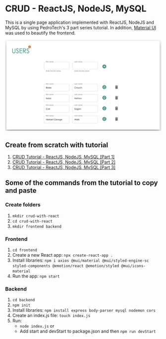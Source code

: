 # CRUD - ReactJS, NodeJS, MySQL
<p>This is a single page application implemented with ReactJS, NodeJS and MySQL by using PedroTech's 3 part series tutorial. In addition, <a href="https://mui.com/" targe="_blank">Material UI</a> was used to beautify the frontend.</p>
<p><img src="frontend.png"/></p>

## Create from scratch with tutorial
<ol>
<li><a href="https://www.youtube.com/watch?v=T8mqZZ0r-RA" target="_blank">CRUD Tutorial - ReactJS, NodeJS, MySQL [Part 1]</a></li>
<li><a href="https://www.youtube.com/watch?v=3YrOOia3-mo" target="_blank">CRUD Tutorial - ReactJS, NodeJS, MySQL [Part 2]</a></li>
<li><a href="https://www.youtube.com/watch?v=_S2GKnFpdtE" target="_blank">CRUD Tutorial - ReactJS, NodeJS, MySQL [Part 3]</a></li>
</ol>

## Some of the commands from the tutorial to copy and paste

### Create folders
<ol>
  <li><code>mkdir crud-with-react</code></li>
  <li><code>cd crud-with-react</code></li>
  <li><code>mkdir frontend backend</code></li>
  </ol>

### Frontend
<ol>
  <li><code>cd frontend</code></li>
  <li>Create a new React app: <code>npx create-react-app .</code></li>
  <li>Install libraries: <code>npm i axios @mui/material @mui/styled-engine-sc styled-components @emotion/react @emotion/styled @mui/icons-material</code></li>
  <li>Run the app: <code>npm start</code></li>
</ol>

### Backend
<ol>
  <li><code>cd backend</code></li>
  <li><code>npm init</code></li>
  <li>Install libraries: <code>npm install express body-parser mysql nodemon cors</code></li>
  <li>Create an index.js file: <code>touch index.js</code></li>
  <li>Run: 
    <ul>
      <li><code>node index.js</code> or</li>
      <li>Add start and devStart to package.json and then <code>npm run devStart</code></li>
    </ul>
  </li>
</ol>